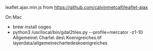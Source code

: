 leaflet.ajax.min.js from https://github.com/calvinmetcalf/leaflet-ajax

On Mac
* brew install osgeo
* python3 /usr/local/bin/gdal2tiles.py --profile=mercator -z1-10 Allgemeine\ Charte\ des\ Koenigreiches.tif layerdata/allgemeinechartedeskoenigreiches
